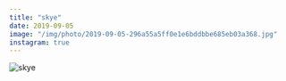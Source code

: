 ```yaml
---
title: "skye"
date: 2019-09-05
image: "/img/photo/2019-09-05-296a55a5ff0e1e6bddbbe685eb03a368.jpg"
instagram: true
---
```


![skye](/img/photo/2019-09-05-296a55a5ff0e1e6bddbbe685eb03a368.jpg)
